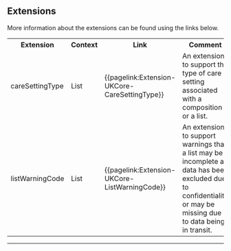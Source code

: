 ## Extensions

More information about the extensions can be found using the links below.

<table class="assets" title="Extension list">
<tr>
<th class="width20">Extension</th>
<th class="width20">Context</th>
<th class="width30">Link</th>
<th class="width30">Comment</th>
</tr>
<tr>
<td>careSettingType</td>
<td>List</td>
<td>{{pagelink:Extension-UKCore-CareSettingType}}</td>
<td>An extension to support the type of care setting associated with a composition or a list.</td>
</tr>
<tr>
<td>listWarningCode</td>
<td>List</td>
<td>{{pagelink:Extension-UKCore-ListWarningCode}}</td>
<td>An extension to support warnings that a list may be incomplete as data has been excluded due to confidentiality or may be missing due to data being in transit.</td>
</tr>
</table>

---